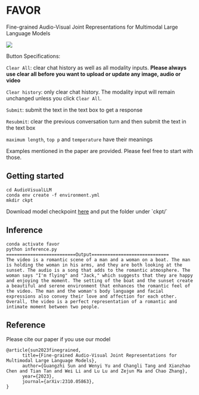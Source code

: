 # FAVOR
Fine-grained Audio-Visual Joint Representations for Multimodal Large Language Models

<a href='https://881c5a6a6db84b1a2f.gradio.live'><img src='https://img.shields.io/badge/gradio-demo-blue'></a>

Button Specifications:

`Clear All`: clear chat history as well as all modality inputs. **Please always use clear all before you want to upload or update any image, audio or video** 

`Clear history`: only clear chat history. The modality input will remain unchanged unless you click `Clear All`.

`Submit`: submit the text in the text box to get a response

`Resubmit`: clear the previous conversation turn and then submit the text in the text box

`maximum length`, `top p` and `temperature` have their meanings

Examples mentioned in the paper are provided. Please feel free to start with those.


## Getting started
```
cd AudioVisualLLM
conda env create -f environment.yml
mkdir ckpt
```

Download model checkpoint [here]([https://duckduckgo.com](https://drive.google.com/drive/folders/166g9WVWXwYP77VJyOd3isi_UvRpmX_cv?usp=sharing)) and put the folder under `ckpt/`


## Inference
```
conda activate favor
python inference.py
==========================Output=============================
The video is a romantic scene of a man and a woman on a boat. The man is holding the woman in his arms, and they are both looking at the sunset. The audio is a song that adds to the romantic atmosphere. The woman says "I'm flying" and "Jack," which suggests that they are happy and enjoying the moment. The setting of the boat and the sunset create a beautiful and serene environment that enhances the romantic feel of the video. The man and the woman's body language and facial expressions also convey their love and affection for each other. Overall, the video is a perfect representation of a romantic and intimate moment between two people.
```

## Reference
Please cite our paper if you use our model
```
@article{sun2023finegrained,
      title={Fine-grained Audio-Visual Joint Representations for Multimodal Large Language Models}, 
      author={Guangzhi Sun and Wenyi Yu and Changli Tang and Xianzhao Chen and Tian Tan and Wei Li and Lu Lu and Zejun Ma and Chao Zhang},
      year={2023},
      journal={arXiv:2310.05863},
}
```
